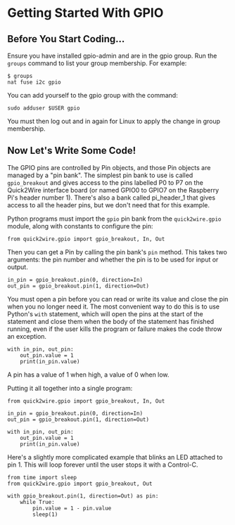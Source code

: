 Getting Started With GPIO
=========================


Before You Start Coding...
--------------------------

Ensure you have installed gpio-admin and are in the gpio group.  Run
the `groups` command to list your group membership. For example:

    $ groups
    nat fuse i2c gpio

You can add yourself to the gpio group with the command:

    sudo adduser $USER gpio

You must then log out and in again for Linux to apply the change in
group membership.


Now Let's Write Some Code!
--------------------------

The GPIO pins are controlled by Pin objects, and those Pin objects are
managed by a "pin bank".  The simplest pin bank to use is called
`gpio_breakout` and gives access to the pins labelled P0 to P7 on the
Quick2Wire interface board (or named GPIO0 to GPIO7 on the Raspberry
Pi's header number 1).  There's also a bank called pi_header_1 that
gives access to all the header pins, but we don't need that for this
example.

Python programs must import the `gpio` pin bank from the
`quick2wire.gpio` module, along with constants to configure the pin:

    from quick2wire.gpio import gpio_breakout, In, Out

Then you can get a Pin by calling the pin bank's `pin` method. This
takes two arguments: the pin number and whether the pin is to be used
for input or output.

    in_pin = gpio_breakout.pin(0, direction=In)
    out_pin = gpio_breakout.pin(1, direction=Out)

You must open a pin before you can read or write its value and close
the pin when you no longer need it.  The most convenient way to do
this is to use Python's `with` statement, which will open the pins at
the start of the statement and close them when the body of the
statement has finished running, even if the user kills the program or
failure makes the code throw an exception.
    
    with in_pin, out_pin:
        out_pin.value = 1
        print(in_pin.value)

A pin has a value of 1 when high, a value of 0 when low.

Putting it all together into a single program:

    from quick2wire.gpio import gpio_breakout, In, Out
    
    in_pin = gpio_breakout.pin(0, direction=In)
    out_pin = gpio_breakout.pin(1, direction=Out)
    
    with in_pin, out_pin:
        out_pin.value = 1
        print(in_pin.value)


Here's a slightly more complicated example that blinks an LED attached to pin 1. This will
loop forever until the user stops it with a Control-C.

    from time import sleep
    from quick2wire.gpio import gpio_breakout, Out
    
    with gpio_breakout.pin(1, direction=Out) as pin:
        while True:
            pin.value = 1 - pin.value
            sleep(1)
